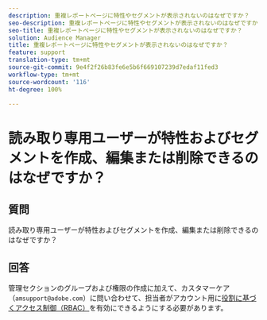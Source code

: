 ```yaml
---
description: 重複レポートページに特性やセグメントが表示されないのはなぜですか？
seo-description: 重複レポートページに特性やセグメントが表示されないのはなぜですか？
seo-title: 重複レポートページに特性やセグメントが表示されないのはなぜですか？
solution: Audience Manager
title: 重複レポートページに特性やセグメントが表示されないのはなぜですか？
feature: support
translation-type: tm+mt
source-git-commit: 9e4f2f26b83fe6e5b6f669107239d7edaf11fed3
workflow-type: tm+mt
source-wordcount: '116'
ht-degree: 100%

---
```



# 読み取り専用ユーザーが特性およびセグメントを作成、編集または削除できるのはなぜですか？

## 質問

読み取り専用ユーザーが特性およびセグメントを作成、編集または削除できるのはなぜですか？

## 回答

管理セクションのグループおよび権限の作成に加えて、カスタマーケア（`amsupport@adobe.com`）に問い合わせて、担当者がアカウント用に[役割に基づくアクセス制御（RBAC）](../features/administration/administration-overview.md)を有効にできるようにする必要があります。
